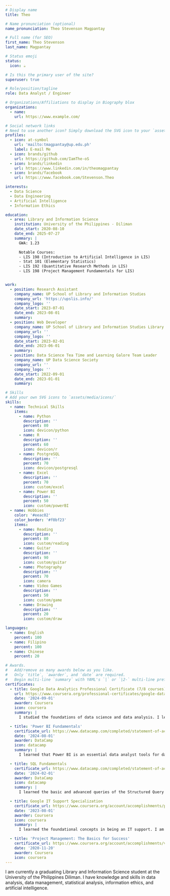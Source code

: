 ```yaml
---
# Display name
title: Theo

# Name pronunciation (optional)
name_pronunciation: Theo Stevenson Magpantay

# Full name (for SEO)
first_name: Theo Stevenson
last_name: Magpantay

# Status emoji
status:
  icon: ☕️

# Is this the primary user of the site?
superuser: true

# Role/position/tagline
role: Data Analyst / Engineer

# Organizations/Affiliations to display in Biography blox
organizations:
  - name: 
    url: https://www.example.com/

# Social network links
# Need to use another icon? Simply download the SVG icon to your `assets/media/icons/` folder.
profiles:
  - icon: at-symbol
    url: 'mailto:tmagpantay@up.edu.ph'
    label: E-mail Me
  - icon: brands/github
    url: https://github.com/IamThe-oS
  - icon: brands/linkedin
    url: https://www.linkedin.com/in/theomagpantay
  - icon: brands/facebook
    url: https://www.facebook.com/Stevenson.Theo

interests:
  - Data Science
  - Data Engineering
  - Artificial Intelligence
  - Information Ethics

education:
  - area: Library and Information Science
    institution: University of the Philippines - Diliman
    date_start: 2020-08-10
    date_end: 2025-07-27
    summary: |
      GWA: 1.23

      Notable Courses:
      - LIS 198 (Introduction to Artificial Intelligence in LIS)
      - Stat 101 (Elementary Statistics)
      - LIS 192 (Quantitative Research Methods in LIS)
      - LIS 198 (Project Management Fundamentals for LIS)


work:
  - position: Research Assistant
    company_name: UP School of Library and Information Studies 
    company_url: 'https://upslis.info/'
    company_logo: ''
    date_start: 2023-07-01
    date_end: 2023-08-01
    summary: 
  - position: Web Developer
    company_name: UP School of Library and Information Studies Library
    company_url: ''
    company_logo: ''
    date_start: 2023-02-01
    date_end: 2023-06-01
    summary:
  - position: Data Science Tea Time and Learning Galore Team Leader
    company_name: UP Data Science Society
    company_url: ''
    company_logo: ''
    date_start: 2022-09-01
    date_end: 2023-01-01
    summary: 

# Skills
# Add your own SVG icons to `assets/media/icons/`
skills:
  - name: Technical Skills
    items:
      - name: Python
        description: ''
        percent: 80
        icon: devicon/python
      - name: R
        description: ''
        percent: 60
        icon: devicon/r
      - name: PostgreSQL
        description: ''
        percent: 70
        icon: devicon/postgresql
      - name: Excel
        description: ''
        percent: 70
        icon: custom/excel
      - name: Power BI
        description: ''
        percent: 50
        icon: custom/powerBI
  - name: Hobbies
    color: '#eeac02'
    color_border: '#f0bf23'
    items:
      - name: Reading
        description: ''
        percent: 80
        icon: custom/reading
      - name: Guitar
        description: ''
        percent: 90
        icon: custom/guitar
      - name: Photography
        description: ''
        percent: 70
        icon: camera
      - name: Video Games
        description: ''
        percent: 50
        icon: custom/game
      - name: Drawing
        description: ''
        percent: 20
        icon: custom/draw

languages:
  - name: English
    percent: 100
  - name: Filipino
    percent: 100
  - name: Chinese
    percent: 20

# Awards.
#   Add/remove as many awards below as you like.
#   Only `title`, `awarder`, and `date` are required.
#   Begin multi-line `summary` with YAML's `|` or `|2-` multi-line prefix and indent 2 spaces below.
certificates:
  - title: Google Data Analytics Professional Certificate (7/8 courses)
    url: https://www.coursera.org/professional-certificates/google-data-analytics
    date: '2024-09-01'
    awarder: Coursera
    icon: coursera
    summary: |
      I studied the foundations of data science and data analysis. I learned about the various tools for being a data analyst, such as BigQuery/SQL, Google Sheet/Excel, Tableau/PowerBI, and the R programming language. I became familiar with using SQL, Google Sheet/Excel, and R for extracting, loading, and transforming data, as well as cleaning and analyzing data;  utilizing Google Sheet/Excel, R, and Tableau for data visualization; and applying the skills and concept to conduct a case study.   

  - title: 'Power BI Fundamentals'
    certificate_url: https://www.datacamp.com/completed/statement-of-accomplishment/track/140ea79b940e7e3c9d6f16effd70226fde513a05
    date: '2024-08-01'
    awarder: DataCamp
    icon: datacamp
    summary: |
      I learned that Power BI is an essential data analyst tools for data modeling, data analysis, and data visualization. It is a very powerful tool, often used by data practitioners to share their findings and insights to stakeholders. Data visualization transforms the data and the findings easier to see and understand.  

  - title: SQL Fundamentals
    certificate_url: https://www.datacamp.com/completed/statement-of-accomplishment/track/140ea79b940e7e3c9d6f16effd70226fde513a05
    date: '2024-02-01'
    awarder: DataCamp
    icon: datacamp
    summary: |
      I learned the basic and advanced queries of the Structured Query Language (SQL), which is often used to query databases that contain large data. One big advantage of databases compared to the other data storage, spreadsheet, is that databases are scalable and can save space by normalizing the data. Using SQL, we can model our data and normalize database with the star schema or the snowflake schema. SQL can also be used to perform data cleaning and data analysis of large amount of data.

  - title: Google IT Support Specialization
    certificate_url: https://www.coursera.org/account/accomplishments/professional-cert/C6XDEVP3TFT5
    date: '2023-08-01'
    awarder: Coursera
    icon: coursera
    summary: |
      I learned the foundational concepts in being an IT support. I am exposed to concepts and practices in computer networking, cybersecurity, operating systems, system administration, and IT infrastructures. 

  - title: 'Project Management: The Basics for Success'
    certificate_url: https://www.coursera.org/account/accomplishments/verify/L3Q94LQZNRF5
    date: '2020-11-20'
    awarder: Coursera
    icon: coursera
---
```

I am currently a graduating Library and Information Science student at the University of the Philippines Diliman. I have knowledge and skills in data analysis, data management, statistical analysis, information ethics, and artificial intelligence.
